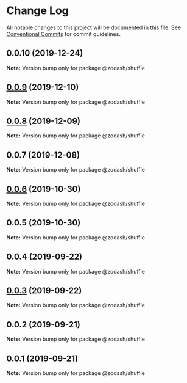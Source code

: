 # Change Log

All notable changes to this project will be documented in this file.
See [Conventional Commits](https://conventionalcommits.org) for commit guidelines.

## 0.0.10 (2019-12-24)

**Note:** Version bump only for package @zodash/shuffle





## [0.0.9](https://github.com/zcorky/zodash/compare/@zodash/shuffle@0.0.8...@zodash/shuffle@0.0.9) (2019-12-10)

**Note:** Version bump only for package @zodash/shuffle





## [0.0.8](https://github.com/zcorky/zodash/compare/@zodash/shuffle@0.0.7...@zodash/shuffle@0.0.8) (2019-12-09)

**Note:** Version bump only for package @zodash/shuffle





## 0.0.7 (2019-12-08)

**Note:** Version bump only for package @zodash/shuffle





## [0.0.6](https://github.com/zcorky/zodash/compare/@zodash/shuffle@0.0.5...@zodash/shuffle@0.0.6) (2019-10-30)

**Note:** Version bump only for package @zodash/shuffle





## 0.0.5 (2019-10-30)

**Note:** Version bump only for package @zodash/shuffle





## 0.0.4 (2019-09-22)

**Note:** Version bump only for package @zodash/shuffle





## [0.0.3](https://github.com/zcorky/zodash/compare/@zodash/shuffle@0.0.2...@zodash/shuffle@0.0.3) (2019-09-22)

**Note:** Version bump only for package @zodash/shuffle





## 0.0.2 (2019-09-21)

**Note:** Version bump only for package @zodash/shuffle





## 0.0.1 (2019-09-21)

**Note:** Version bump only for package @zodash/shuffle
